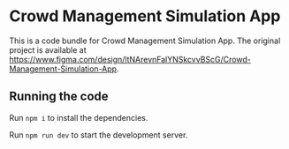 
  # Crowd Management Simulation App

  This is a code bundle for Crowd Management Simulation App. The original project is available at https://www.figma.com/design/ltNArevnFalYNSkcvvBScG/Crowd-Management-Simulation-App.

  ## Running the code

  Run `npm i` to install the dependencies.

  Run `npm run dev` to start the development server.
  